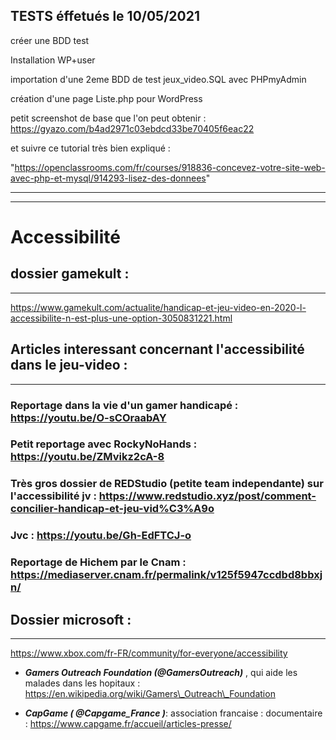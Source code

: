 TESTS éffetués le 10/05/2021
----------------------------

créer une BDD test

Installation WP+user

importation d'une 2eme BDD de test jeux\_video.SQL avec PHPmyAdmin

création d'une page Liste.php pour WordPress

petit screenshot de base que l'on peut obtenir : https://gyazo.com/b4ad2971c03ebdcd33be70405f6eac22

et suivre ce tutorial très bien expliqué :

"https://openclassrooms.com/fr/courses/918836-concevez-votre-site-web-avec-php-et-mysql/914293-lisez-des-donnees"

-------------------------------------------------------------------------------------------------------------------------------------------------------
-------------------------------------------------------------------------------------------------------------------------------------------------------

# Accessibilité

## dossier gamekult :
------------------

https://www.gamekult.com/actualite/handicap-et-jeu-video-en-2020-l-accessibilite-n-est-plus-une-option-3050831221.html

## Articles interessant concernant l'accessibilité dans le jeu-video :
-------------------------------------------------------------------

### Reportage dans la vie d'un gamer handicapé : https://youtu.be/O-sCOraabAY

### Petit reportage avec RockyNoHands : https://youtu.be/ZMvikz2cA-8

### Très gros dossier de REDStudio (petite team independante) sur l'accessibilité jv : https://www.redstudio.xyz/post/comment-concilier-handicap-et-jeu-vid%C3%A9o

### Jvc : https://youtu.be/Gh-EdFTCJ-o

### Reportage de Hichem par le Cnam : https://mediaserver.cnam.fr/permalink/v125f5947ccdbd8bbxjn/

## Dossier microsoft :
-------------------

https://www.xbox.com/fr-FR/community/for-everyone/accessibility



-   **_Gamers Outreach Foundation (@GamersOutreach)_** , qui aide les malades dans les hopitaux : https://en.wikipedia.org/wiki/Gamers\_Outreach\_Foundation

-   **_CapGame ( @Capgame\_France )_**: association francaise : documentaire : https://www.capgame.fr/accueil/articles-presse/

  
